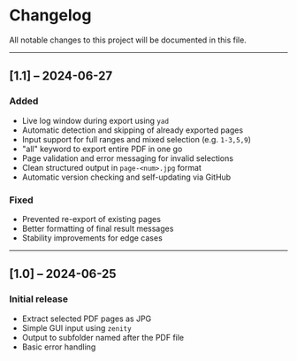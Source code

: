 # Changelog

All notable changes to this project will be documented in this file.

---

## [1.1] – 2024-06-27  
### Added
- Live log window during export using `yad`
- Automatic detection and skipping of already exported pages
- Input support for full ranges and mixed selection (e.g. `1-3,5,9`)
- "all" keyword to export entire PDF in one go
- Page validation and error messaging for invalid selections
- Clean structured output in `page-<num>.jpg` format
- Automatic version checking and self-updating via GitHub

### Fixed
- Prevented re-export of existing pages
- Better formatting of final result messages
- Stability improvements for edge cases

---

## [1.0] – 2024-06-25  
### Initial release
- Extract selected PDF pages as JPG
- Simple GUI input using `zenity`
- Output to subfolder named after the PDF file
- Basic error handling
